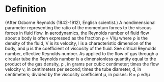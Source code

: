 # Definition

(After Osborne Reynolds (1842-1912), English scientist.) A
nondimensional parameter representing the ratio of the momentum forces
to the viscous forces in fluid flow. In aerodynamics, the Reynolds
number of fluid flow about a body is often expressed as the fraction ρ =
Vl/μ where ρ is the density of the fluid, V is its velocity, l is a
characteristic dimension of the body, and μ is the coefficient of
viscosity of the fluid. See critical Reynolds number, effective Reynolds
number. As applied to the flow of gas through a circular tube the
Reynolds number is a dimensionless quantity equal to the product of the
gas density, ρ , in grams per cubic centimeter; times the flow velocity
v, in centimeters per second; times the tube diameter, d, in
centimeters; divided by the viscosity coefficient μ, in poises: R = ρ
vd/μ
